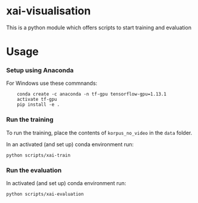 # xai-visualisation

This is a python module which offers scripts to start training and evaluation

# Usage

### Setup using Anaconda
For Windows use these commnands:
```
    conda create -c anaconda -n tf-gpu tensorflow-gpu=1.13.1
    activate tf-gpu
    pip install -e .
```

### Run the training
To run the training, place the contents of `korpus_no_video` in the `data` folder.

In an activated (and set up) conda environment run:

`python scripts/xai-train`

### Run the evaluation

In activated (and set up) conda environment run:

`python scripts/xai-evaluation`

